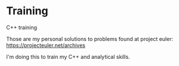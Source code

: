 # Training
C++ training

Those are my personal solutions to problems found at project euler:
https://projecteuler.net/archives

I'm doing this to train my C++ and analytical skills.
